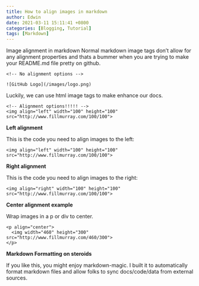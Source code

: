 ```yaml
---
title: How to align images in markdown
author: Edwin
date: 2021-03-11 15:11:41 +0800
categories: [Blogging, Tutorial]
tags: [Markdown]
---
```


Image alignment in markdown
Normal markdown image tags don’t allow for any alignment properties and thats a bummer when you are trying to make your README.md file pretty on github.

``` 
<!-- No alignment options -->

![GitHub Logo](/images/logo.png)

```

Luckily, we can use html image tags to make enhance our docs.

``` 
<!-- Alignment options!!!!! -->
<img align="left" width="100" height="100" src="http://www.fillmurray.com/100/100">
```

**Left alignment**

This is the code you need to align images to the left:

``` 
<img align="left" width="100" height="100" src="http://www.fillmurray.com/100/100">

```

**Right alignment**

This is the code you need to align images to the right:

``` 
<img align="right" width="100" height="100" src="http://www.fillmurray.com/100/100">
```

**Center alignment example**

Wrap images in a p or div to center.

``` 
<p align="center">
  <img width="460" height="300" src="http://www.fillmurray.com/460/300">
</p>

```

**Markdown Formatting on steroids**

If you like this, you might enjoy markdown-magic. I built it to automatically format markdown files and allow folks to sync docs/code/data from external sources.
